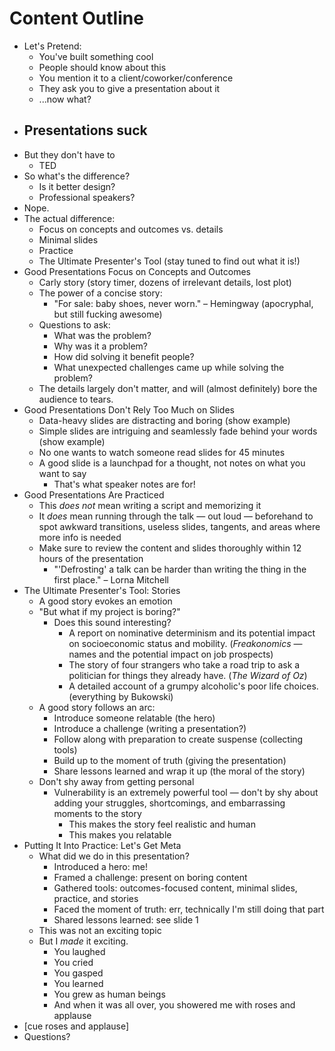 # Content Outline

- Let's Pretend:
    - You've built something cool
    - People should know about this
    - You mention it to a client/coworker/conference
    - They ask you to give a presentation about it
    - ...now what?
- Presentations suck
    - 
- But they don't have to
    - TED
- So what's the difference?
    - Is it better design?
    - Professional speakers?
- Nope.
- The actual difference:
    - Focus on concepts and outcomes vs. details
    - Minimal slides
    - Practice
    - The Ultimate Presenter's Tool (stay tuned to find out what it is!)
- Good Presentations Focus on Concepts and Outcomes
    - Carly story (story timer, dozens of irrelevant details, lost plot)
    - The power of a concise story:
        - "For sale: baby shoes, never worn." – Hemingway (apocryphal, but still fucking awesome)
    - Questions to ask:
        - What was the problem?
        - Why was it a problem?
        - How did solving it benefit people?
        - What unexpected challenges came up while solving the problem?
    - The details largely don't matter, and will (almost definitely) bore the audience to tears.
- Good Presentations Don't Rely Too Much on Slides
    - Data-heavy slides are distracting and boring (show example)
    - Simple slides are intriguing and seamlessly fade behind your words (show example)
    - No one wants to watch someone read slides for 45 minutes
    - A good slide is a launchpad for a thought, not notes on what you want to say
        - That's what speaker notes are for!
- Good Presentations Are Practiced
    - This _does not_ mean writing a script and memorizing it
    - It _does_ mean running through the talk — out loud — beforehand to spot awkward transitions, useless slides, tangents, and areas where more info is needed
    - Make sure to review the content and slides thoroughly within 12 hours of the presentation
        - "'Defrosting' a talk can be harder than writing the thing in the first place." – Lorna Mitchell
- The Ultimate Presenter's Tool: Stories
    - A good story evokes an emotion
    - "But what if my project is boring?"
        - Does this sound interesting?
            - A report on nominative determinism and its potential impact on socioeconomic status and mobility. (_Freakonomics_ — names and the potential impact on job prospects)
            - The story of four strangers who take a road trip to ask a politician for things they already have. (_The Wizard of Oz_)
            - A detailed account of a grumpy alcoholic's poor life choices. (everything by Bukowski)
    - A good story follows an arc:
        - Introduce someone relatable (the hero)
        - Introduce a challenge (writing a presentation?)
        - Follow along with preparation to create suspense (collecting tools)
        - Build up to the moment of truth (giving the presentation)
        - Share lessons learned and wrap it up (the moral of the story)
    - Don't shy away from getting personal
        - Vulnerability is an extremely powerful tool — don't by shy about adding your struggles, shortcomings, and embarrassing moments to the story
            - This makes the story feel realistic and human
            - This makes you relatable
- Putting It Into Practice: Let's Get Meta
    - What did we do in this presentation?
        - Introduced a hero: me!
        - Framed a challenge: present on boring content
        - Gathered tools: outcomes-focused content, minimal slides, practice, and stories
        - Faced the moment of truth: err, technically I'm still doing that part
        - Shared lessons learned: see slide 1
    - This was not an exciting topic
    - But I _made_ it exciting.
        - You laughed
        - You cried
        - You gasped
        - You learned
        - You grew as human beings
        - And when it was all over, you showered me with roses and applause
- [cue roses and applause]
- Questions?
